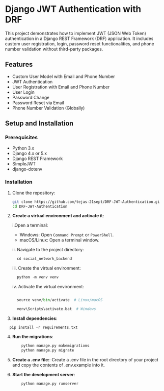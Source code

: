 # Django JWT Authentication with DRF

This project demonstrates how to implement JWT (JSON Web Token) authentication in a Django REST Framework (DRF) application. It includes custom user registration, login, password reset functionalities, and phone number validation without third-party packages.

## Features

- Custom User Model with Email and Phone Number
- JWT Authentication
- User Registration with Email and Phone Number
- User Login
- Password Change
- Password Reset via Email
- Phone Number Validation (Globally)

## Setup and Installation

### Prerequisites

- Python 3.x
- Django 4.x or 5.x
- Django REST Framework
- SimpleJWT
- django-dotenv

### Installation

1. Clone the repository:

   ```sh
   git clone https://github.com/tejas-21sept/DRF-JWT-Authentication.git
   cd DRF-JWT-Authentication
   ```

2. **Create a virtual environment and activate it**:

   i.Open a terminal:

   - Windows: Open `Command Prompt` or `PowerShell`.
   - macOS/Linux: Open a terminal window.

   ii. Navigate to the project directory:

   ```python
     cd social_network_backend

   ```

   iii. Create the virtual environment:

   ```python
     python -m venv venv

   ```

   iv. Activate the virtual environment:

   ```python

     source venv/bin/activate  # Linux/macOS

     venv\Scripts\activate.bat  # Windows

   ```

3. **Install dependencies**:

```pip
  pip install -r requirements.txt
```

4. **Run the migrations**:

   ```python
       python manage.py makemigrations
       python manage.py migrate
   ```

5. **Create a .env file:**:
   Create a .env file in the root directory of your project and copy the contents of .env.example into it.

6. **Start the development server**:
   ```python
       python manage.py runserver
   ```
